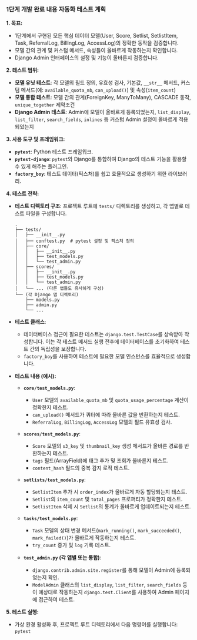 ### **1단계 개발 완료 내용 자동화 테스트 계획**

**1. 목표:**
*   1단계에서 구현된 모든 핵심 데이터 모델(User, Score, Setlist, SetlistItem, Task, ReferralLog, BillingLog, AccessLog)의 정확한 동작을 검증합니다.
*   모델 간의 관계 및 커스텀 메서드, 속성들이 올바르게 작동하는지 확인합니다.
*   Django Admin 인터페이스의 설정 및 기능이 올바른지 검증합니다.

**2. 테스트 범위:**
*   **모델 유닛 테스트**: 각 모델의 필드 정의, 유효성 검사, 기본값, `__str__` 메서드, 커스텀 메서드(예: `available_quota_mb`, `can_upload()`) 및 속성(`item_count`)
*   **모델 통합 테스트**: 모델 간의 관계(ForeignKey, ManyToMany), CASCADE 동작, `unique_together` 제약조건
*   **Django Admin 테스트**: Admin에 모델이 올바르게 등록되었는지, `list_display`, `list_filter`, `search_fields`, `inlines` 등 커스텀 Admin 설정이 올바르게 적용되었는지

**3. 사용 도구 및 프레임워크:**
*   **`pytest`**: Python 테스트 프레임워크.
*   **`pytest-django`**: `pytest`와 Django를 통합하여 Django의 테스트 기능을 활용할 수 있게 해주는 플러그인.
*   **`factory_boy`**: 테스트 데이터(픽스처)를 쉽고 효율적으로 생성하기 위한 라이브러리.

**4. 테스트 전략:**

*   **테스트 디렉토리 구조**:
    프로젝트 루트에 `tests/` 디렉토리를 생성하고, 각 앱별로 테스트 파일을 구성합니다.
    ```
    .
    ├── tests/
    │   ├── __init__.py
    │   ├── conftest.py  # pytest 설정 및 픽스처 정의
    │   ├── core/
    │   │   ├── __init__.py
    │   │   ├── test_models.py
    │   │   └── test_admin.py
    │   ├── scores/
    │   │   ├── __init__.py
    │   │   ├── test_models.py
    │   │   └── test_admin.py
    │   └── ... (다른 앱들도 유사하게 구성)
    └── (각 Django 앱 디렉토리)
        ├── models.py
        ├── admin.py
        └── ...
    ```

*   **테스트 클래스**:
    *   데이터베이스 접근이 필요한 테스트는 `django.test.TestCase`를 상속받아 작성합니다. 이는 각 테스트 메서드 실행 전후에 데이터베이스를 초기화하여 테스트 간의 독립성을 보장합니다.
    *   `factory_boy`를 사용하여 테스트에 필요한 모델 인스턴스를 효율적으로 생성합니다.

*   **테스트 내용 (예시):**

    *   **`core/test_models.py`**:
        *   `User` 모델의 `available_quota_mb` 및 `quota_usage_percentage` 계산이 정확한지 테스트.
        *   `can_upload()` 메서드가 쿼터에 따라 올바른 값을 반환하는지 테스트.
        *   `ReferralLog`, `BillingLog`, `AccessLog` 모델의 필드 유효성 검사.

    *   **`scores/test_models.py`**:
        *   `Score` 모델의 `s3_key` 및 `thumbnail_key` 생성 메서드가 올바른 경로를 반환하는지 테스트.
        *   `tags` 필드(ArrayField)에 태그 추가 및 조회가 올바른지 테스트.
        *   `content_hash` 필드의 중복 감지 로직 테스트.

    *   **`setlists/test_models.py`**:
        *   `SetlistItem` 추가 시 `order_index`가 올바르게 자동 할당되는지 테스트.
        *   `Setlist`의 `item_count` 및 `total_pages` 프로퍼티가 정확한지 테스트.
        *   `SetlistItem` 삭제 시 `Setlist`의 통계가 올바르게 업데이트되는지 테스트.

    *   **`tasks/test_models.py`**:
        *   `Task` 모델의 상태 변경 메서드(`mark_running()`, `mark_succeeded()`, `mark_failed()`)가 올바르게 작동하는지 테스트.
        *   `try_count` 증가 및 `log` 기록 테스트.

    *   **`test_admin.py` (각 앱별 또는 통합)**:
        *   `django.contrib.admin.site.register`를 통해 모델이 Admin에 등록되었는지 확인.
        *   `ModelAdmin` 클래스의 `list_display`, `list_filter`, `search_fields` 등이 예상대로 작동하는지 `django.test.Client`를 사용하여 Admin 페이지에 접근하여 테스트.

**5. 테스트 실행:**
*   가상 환경 활성화 후, 프로젝트 루트 디렉토리에서 다음 명령어를 실행합니다:
    `pytest`
